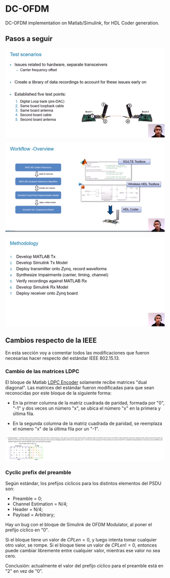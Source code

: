 # DC-OFDM

DC-OFDM implementation on Matlab/Simulink, for HDL Coder generation.

## Pasos a seguir

![Alt text](images/image.png)

![Alt text](images/image-1.png)

![Alt text](images/image-2.png)

## Cambios respecto de la IEEE

En esta sección voy a comentar todos las modificaciones que fueron necesarias hacer respecto del estándar IEEE 802.15.13.

### Cambio de las matrices LDPC

El bloque de Matlab [LDPC Encoder](https://la.mathworks.com/help/wireless-hdl/ref/ldpcencoder.html) solamente recibe matrices "dual diagonal". Las matrices del estándar fueron modificadas para que sean reconocidas por este bloque de la siguiente forma:

* En la primer columna de la matriz cuadrada de paridad, formada por "0", "-1" y dos veces un número "x", se ubica el número "x" en la primera y última fila.

* En la segunda columna de la matriz cuadrada de paridad, se reemplaza el número "x" de la última fila por un "-1".

![Double diagonal matrix](images/double_diagonal.png)

### Cyclic prefix del preamble

Según estándar, los prefijos cíclicos para los distintos elementos del PSDU son:

* Preamble = 0;
* Channel Estimation = N/4;
* Header = N/4;
* Payload = Arbitrary;

Hay un bug con el bloque de Simulink de OFDM Modulator, al poner el prefijo cíclico en "0".

Si el bloque tiene un valor de $CPLen = 0$, y luego intenta tomar cualquier otro valor, se rompe. Si el bloque tiene un valor de $CPLen != 0$, entonces puede cambiar libremente entre cualquier valor, mientras ese valor no sea cero.

Conclusión: actualmente el valor del prefijo cíclico para el preamble está en "2" en vez de "0".
